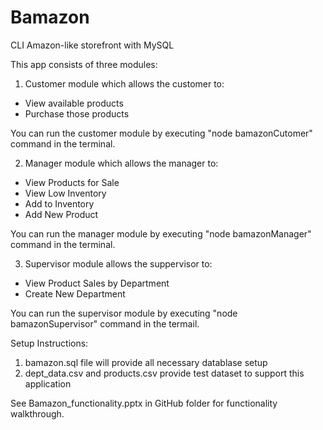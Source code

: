 # Bamazon
CLI Amazon-like storefront with MySQL

This app consists of three modules:
1. Customer module which allows the customer to:
- View available products
- Purchase those products

You can run the customer module by executing "node bamazonCutomer" command in the terminal.

2. Manager module which allows the manager to:
- View Products for Sale
- View Low Inventory
- Add to Inventory
- Add New Product

You can run the manager module by executing "node bamazonManager" command in the terminal.

3. Supervisor module allows the suppervisor to:
- View Product Sales by Department
- Create New Department

You can run the supervisor module by executing "node bamazonSupervisor" command in the termail.

Setup Instructions:
1. bamazon.sql file will provide all necessary datablase setup
2. dept_data.csv and products.csv provide test dataset to support this application 

See Bamazon_functionality.pptx in GitHub folder for functionality walkthrough. 



